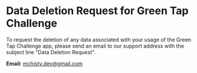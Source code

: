 # Data Deletion Request for Green Tap Challenge

To request the deletion of any data associated with your usage of the Green Tap Challenge app, please send an email to our support address with the subject line "Data Deletion Request".

**Email:** mchisty.dev@gmail.com